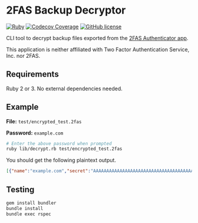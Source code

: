 # 2FAS Backup Decryptor

[![Ruby](https://img.shields.io/badge/Ruby-CC342D?style=for-the-badge&logo=ruby&logoColor=white)](https://ruby-lang.org)
[![Codecov Coverage](https://img.shields.io/codecov/c/github/elliotwutingfeng/2fas-backup-decryptor?color=bright-green&logo=codecov&style=for-the-badge&token=)](https://codecov.io/gh/elliotwutingfeng/2fas-backup-decryptor)
[![GitHub license](https://img.shields.io/badge/LICENSE-GPLv3-GREEN?style=for-the-badge)](LICENSE)

CLI tool to decrypt backup files exported from the [2FAS Authenticator app](https://2fas.com).

This application is neither affiliated with Two Factor Authentication Service, Inc. nor 2FAS.

## Requirements

Ruby 2 or 3. No external dependencies needed.

## Example

**File:** `test/encrypted_test.2fas`

**Password:** `example.com`

```bash
# Enter the above password when prompted
ruby lib/decrypt.rb test/encrypted_test.2fas
```

You should get the following plaintext output.

```json
[{"name":"example.com","secret":"AAAAAAAAAAAAAAAAAAAAAAAAAAAAAAAAAAAAAAAAAAAAAAAAAAAA","updatedAt":1704874073731,"otp":{"label":"","account":"","digits":6,"period":30,"algorithm":"SHA1","tokenType":"TOTP","source":"Manual"},"order":{"position":0},"icon":{"selected":"Label","label":{"text":"EX","backgroundColor":"Orange"},"iconCollection":{"id":"a5b3fb65-4ec5-43e6-8ec1-49e24ca9e7ad"}}}]
```

## Testing

```bash
gem install bundler
bundle install
bundle exec rspec
```
